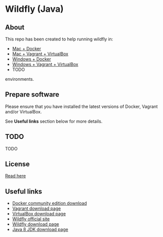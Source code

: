 # Wildfly (Java) #

## About ##

This repo has been created to help running wildfly in:

* [Mac + Docker](mac-and-docker/README.md)
* [Mac + Vagrant + VirtualBox](mac-and-vagrant-and-virtualbox/README.md)
* [Windows + Docker](windows-and-docker/README.md)
* [Windows + Vagrant + VirtualBox](windows-and-vagrant-and-virtualbox/README.md)
* TODO

environments.

## Prepare software ##

Please ensure that you have installed the latest versions of Docker, Vagrant and/or VirtualBox.

See **Useful links** section below for more details.

## TODO ##

TODO

## License ##

[Read here](LICENSE)

## Useful links ##

* [Docker community edition download](https://www.docker.com/community-edition)
* [Vagrant download page](https://www.vagrantup.com/downloads.html)
* [VirtualBox download page](https://www.virtualbox.org/wiki/Downloads)
* [Wildfly official site](http://wildfly.org/)
* [Wildfly download page](http://wildfly.org/downloads/)
* [Java 8 JDK download page](http://www.oracle.com/technetwork/java/javase/downloads/jdk8-downloads-2133151.html)
